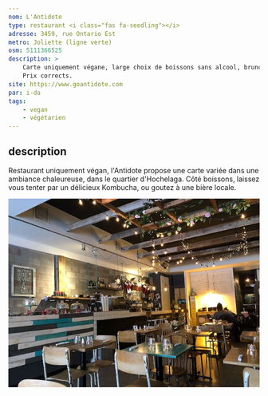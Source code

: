 ```yaml
---
nom: L'Antidote
type: restaurant <i class="fas fa-seedling"></i>
adresse: 3459, rue Ontario Est
metro: Joliette (ligne verte)
osm: 5111366525
description: >
    Carte uniquement végane, large choix de boissons sans alcool, brunch le week-end.
    Prix corrects.
site: https://www.goantidote.com
par: i-da
tags:
    - vegan
    - végétarien
---
```


## description

Restaurant uniquement végan, l'Antidote propose une carte variée dans une ambiance chaleureuse,
dans le quartier d'Hochelaga. Côté boissons, laissez vous tenter par un délicieux Kombucha, ou goutez à
une bière locale.

![L'Antidode](./media/l-antidote.jpg)

<i class="fas fa-seedling"></i>
